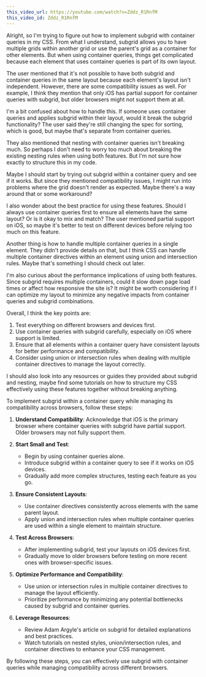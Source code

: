 ```yaml
---
this_video_url: https://youtube.com/watch?v=Zddz_R1RnfM
this_video_id: Zddz_R1RnfM
---
```

<think>
Alright, so I'm trying to figure out how to implement subgrid with container queries in my CSS. From what I understand, subgrid allows you to have multiple grids within another grid or use the parent's grid as a container for other elements. But when using container queries, things get complicated because each element that uses container queries is part of its own layout.

The user mentioned that it's not possible to have both subgrid and container queries in the same layout because each element's layout isn't independent. However, there are some compatibility issues as well. For example, I think they mention that only iOS has partial support for container queries with subgrid, but older browsers might not support them at all.

I'm a bit confused about how to handle this. If someone uses container queries and applies subgrid within their layout, would it break the subgrid functionality? The user said they're still changing the spec for sorting, which is good, but maybe that's separate from container queries.

They also mentioned that nesting with container queries isn't breaking much. So perhaps I don't need to worry too much about breaking the existing nesting rules when using both features. But I'm not sure how exactly to structure this in my code.

Maybe I should start by trying out subgrid within a container query and see if it works. But since they mentioned compatibility issues, I might run into problems where the grid doesn't render as expected. Maybe there's a way around that or some workaround?

I also wonder about the best practice for using these features. Should I always use container queries first to ensure all elements have the same layout? Or is it okay to mix and match? The user mentioned partial support on iOS, so maybe it's better to test on different devices before relying too much on this feature.

Another thing is how to handle multiple container queries in a single element. They didn't provide details on that, but I think CSS can handle multiple container directives within an element using union and intersection rules. Maybe that's something I should check out later.

I'm also curious about the performance implications of using both features. Since subgrid requires multiple containers, could it slow down page load times or affect how responsive the site is? It might be worth considering if I can optimize my layout to minimize any negative impacts from container queries and subgrid combinations.

Overall, I think the key points are:

1. Test everything on different browsers and devices first.
2. Use container queries with subgrid carefully, especially on iOS where support is limited.
3. Ensure that all elements within a container query have consistent layouts for better performance and compatibility.
4. Consider using union or intersection rules when dealing with multiple container directives to manage the layout correctly.

I should also look into any resources or guides they provided about subgrid and nesting, maybe find some tutorials on how to structure my CSS effectively using these features together without breaking anything.
</think>

To implement subgrid within a container query while managing its compatibility across browsers, follow these steps:

1. **Understand Compatibility**: Acknowledge that iOS is the primary browser where container queries with subgrid have partial support. Older browsers may not fully support them.

2. **Start Small and Test**:
   - Begin by using container queries alone.
   - Introduce subgrid within a container query to see if it works on iOS devices.
   - Gradually add more complex structures, testing each feature as you go.

3. **Ensure Consistent Layouts**:
   - Use container directives consistently across elements with the same parent layout.
   - Apply union and intersection rules when multiple container queries are used within a single element to maintain structure.

4. **Test Across Browsers**:
   - After implementing subgrid, test your layouts on iOS devices first.
   - Gradually move to older browsers before testing on more recent ones with browser-specific issues.

5. **Optimize Performance and Compatibility**:
   - Use union or intersection rules in multiple container directives to manage the layout efficiently.
   - Prioritize performance by minimizing any potential bottlenecks caused by subgrid and container queries.

6. **Leverage Resources**:
   - Review Adam Argyle's article on subgrid for detailed explanations and best practices.
   - Watch tutorials on nested styles, union/intersection rules, and container directives to enhance your CSS management.

By following these steps, you can effectively use subgrid with container queries while managing compatibility across different browsers.

